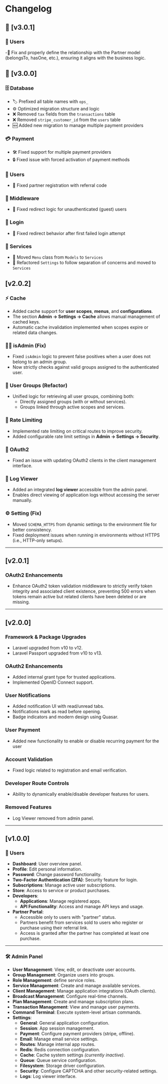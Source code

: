 # Changelog

## 🚀 [v3.0.1]

### 👥 Users
-🔧 Fix and properly define the relationship with the Partner model (belongsTo, hasOne, etc.), ensuring it aligns with the business logic. 


## 🚀 [v3.0.0]

### 🗄️ Database
- 🏷️ Prefixed all table names with `ops_`
- ⚙️ Optimized migration structure and logic
- ❌ Removed `tax` fields from the `transactions` table
- ❌ Removed `stripe_customer_id` from the `users` table
- 🆕 Added new migration to manage multiple payment providers

### 💳 Payment
- 🛠️ Fixed support for multiple payment providers
- 🔒 Fixed issue with forced activation of payment methods

### 👥 Users
- 🐞 Fixed partner registration with referral code

### 🧩 Middleware
- 🔁 Fixed redirect logic for unauthenticated (guest) users

### 🔐 Login
- 🧭 Fixed redirect behavior after first failed login attempt

### 🧰 Services
- 🔄 Moved `Menu` class from `Models` to `Services`
- 🧹 Refactored `Settings` to follow separation of concerns and moved to `Services`


## [v2.0.2]

### ⚡️ Cache

* Added cache support for **user scopes**, **menus**, and **configurations**.
* The section **Admin → Settings → Cache** allows manual management of cached keys.
* Automatic cache invalidation implemented when scopes expire or related data changes.

### 👮‍♂️ isAdmin (Fix)

* Fixed `isAdmin` logic to prevent false positives when a user does not belong to an admin group.
* Now strictly checks against valid groups assigned to the authenticated user.

### 👥 User Groups (Refactor)

* Unified logic for retrieving all user groups, combining both:
    - Directly assigned groups (with or without services).
    - Groups linked through active scopes and services.

### 🚦 Rate Limiting

* Implemented rate limiting on critical routes to improve security.
* Added configurable rate limit settings in **Admin → Settings → Security**.

### 🔐 OAuth2

-   Fixed an issue with updating OAuth2 clients in the client management interface.

### 📄 Log Viewer

* Added an integrated **log viewer** accessible from the admin panel.
* Enables direct viewing of application logs without accessing the server manually.

### ⚙️ Setting (Fix)

* Moved `SCHEMA_HTTPS` from dynamic settings to the environment file for better consistency.
* Fixed deployment issues when running in environments without HTTPS (i.e., HTTP-only setups).

------

## [v2.0.1]

### OAuth2 Enhancements

-   Enhance OAuth2 token validation middleware to strictly verify token integrity and associated client existence, preventing 500 errors when tokens remain active but related clients have been deleted or are missing.

-------

## [v2.0.0]

### Framework & Package Upgrades

-   Laravel upgraded from v10 to v12.
-   Laravel Passport upgraded from v10 to v13.

### OAuth2 Enhancements

-   Added internal grant type for trusted applications.
-   Implemented OpenID Connect support.

### User Notifications

-   Added notification UI with read/unread tabs.
-   Notifications mark as read before opening.
-   Badge indicators and modern design using Quasar.

### User Payment

-   Added new functionality to enable or disable recurring payment for the user

### Account Validation

-   Fixed logic related to registration and email verification.

### Developer Route Controls

-   Ability to dynamically enable/disable developer features for users.

### Removed Features

-   Log Viewer removed from admin panel.

---

## [v1.0.0]

### 👤 Users

-   **Dashboard**: User overview panel.
-   **Profile**: Edit personal information.
-   **Password**: Change password functionality.
-   **Two-Factor Authentication (2FA)**: Security feature for login.
-   **Subscriptions**: Manage active user subscriptions.
-   **Store**: Access to service or product purchases.
-   **Developers**:
    -   **Applications**: Manage registered apps.
    -   **API Functionality**: Access and manage API keys and usage.
-   **Partner Portal**:
    -   Accessible only to users with "partner" status.
    -   Partners benefit from services sold to users who register or purchase using their referral link.
    -   Access is granted after the partner has completed at least one purchase.

---

### 🛠️ Admin Panel

-   **User Management**: View, edit, or deactivate user accounts.
-   **Group Management**: Organize users into groups.
-   **Role Management**: define service roles.
-   **Service Management**: Create and manage available services.
-   **Client Management**: Manage application integrations (OAuth clients).
-   **Broadcast Management**: Configure real-time channels.
-   **Plan Management**: Create and manage subscription plans.
-   **Transaction Management**: View and manage user payments.
-   **Command Terminal**: Execute system-level artisan commands.
-   **Settings**:
    -   **General**: General application configuration.
    -   **Session**: App session management.
    -   **Payment**: Configure payment providers (stripe, offline).
    -   **Email**: Manage email service settings.
    -   **Routes**: Manage internal app routes.
    -   **Redis**: Redis connection configuration.
    -   **Cache**: Cache system settings _(currently inactive)_.
    -   **Queue**: Queue service configuration.
    -   **Filesystem**: Storage driver configuration.
    -   **Security**: Configure CAPTCHA and other security-related settings.
    -   **Logs**: Log viewer interface.

